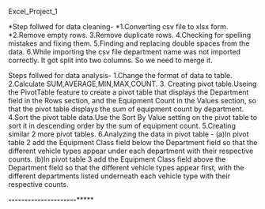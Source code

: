 Excel_Project_1
   
*Step follwed for data cleaning-
*1.Converting csv file to xlsx form.
*2.Remove empty rows.
3.Remove duplicate rows.
4.Checking for spelling mistakes and fixing them.
5.Finding and replacing double spaces from the data.
6.While importing the csv file department name was not imported correctly. It got split into two columns. So we need to 
  merge it.

Steps follwed for data analysis-
1.Change the format of data to table.
2.Calculate SUM,AVERAGE,MIN,MAX,COUNT.
3. Creating pivot table.Useing the PivotTable feature to create a pivot table that displays the Department field in the 
   Rows section, and the Equipment Count in the Values section, so that the pivot table displays the sum of equipment 
  count by department.
4.Sort the pivot table data.Use the Sort By Value setting on the pivot table to sort it in descending order by the sum 
  of equipment count.
5.Creating similar 2 more pivot tables.
6.Analyzing the data in pivot table -
   (a)In pivot table 2 add the Equipment Class field below the Department field so that the different vehicle types 
      appear under each department with their respective counts.
   (b)In pivot table 3 add the Equipment Class field above the Department field so that the different vehicle types 
      appear first, with the different departments listed underneath each vehicle type with their respective counts.

      
***********************************************---------------------****************************************************
